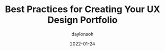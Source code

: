 ---
author: daylonsoh
date: 2022-01-24
publisher: uxmatters
tags:
  - user-experience
  - design
  - career
target_url: https://www.uxmatters.com/mt/archives/2022/01/best-practices-for-creating-your-ux-design-portfolio.php
title: Best Practices for Creating Your UX Design Portfolio
---